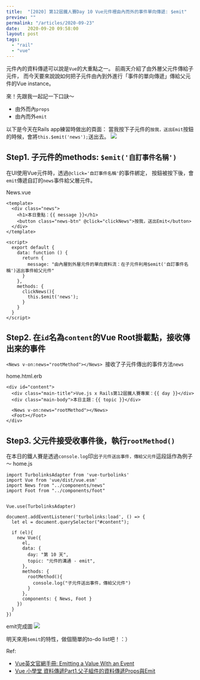 ```yaml
---
title:  "[2020] 第12屆鐵人賽Day 10 Vue元件裡由內而外的事件單向傳遞: $emit"
preview: ""
permalink: "/articles/2020-09-23"
date:   2020-09-20 09:58:00
layout: post
tags: 
  - "rail"
  - "vue"    
---
```


元件內的資料傳遞可以說是`Vue`的大重點之一。
前兩天介紹了由外層父元件傳給子元件，
而今天要來說說如何把子元件由內到外進行「事件的單向傳遞」傳給父元件的Vue instance。

來！先跟我一起記一下口訣～
- 由外而內`props`
- 由內而外`emit`

以下是今天在Rails app練習時做出的頁面：
當我按下子元件的`按我，送出Emit`按鈕的時候，會將`this.$emit('news');`送出去。
![](https://i.imgur.com/epZuqU0.jpg)

## Step1. 子元件的methods: `$emit('自訂事件名稱')`

在UI使用Vue元件時，透過`@click='自訂事件名稱'`的事件綁定，
按鈕被按下後，會`emit`傳遞自訂的`news`事件給父層元件。

News.vue
```
<template>
  <div class="news">
    <h1>本日重點：{{ message }}</h1>
    <button class="news-btn" @click="clickNews">按我，送出Emit</button>
  </div>
</template>

<script>
  export default {   
    data: function () {
      return {
        message: "由內層到外層元件的單向資料流：在子元件利用$emit('自訂事件名稱')送出事件給父元件"
      }
    },
    methods: {
      clickNews(){
        this.$emit('news');
      }
    }
  }
</script>

```

## Step2. 在`id`名為`content`的Vue Root掛載點，接收傳出來的事件

`<News v-on:news="rootMethod"></News> `接收了子元件傳出的事件方法`news`

home.html.erb
```
<div id="content">
  <div class="main-title">Vue.js x Rails第12屆鐵人賽專案：{{ day }}</div>
  <div class="main-body">本日主題：{{ topic }}</div>

  <News v-on:news="rootMethod"></News>    
  <Foot></Foot>
</div>
```

## Step3. 父元件接受收事件後，執行`rootMethod()`

在本日的鐵人賽是透過`console.log`印出`子元件送出事件，傳給父元件`這段話作為例子～
home.js
```
import TurbolinksAdapter from 'vue-turbolinks'
import Vue from 'vue/dist/vue.esm'
import News from "../components/news"
import Foot from "../components/foot"


Vue.use(TurbolinksAdapter)

document.addEventListener('turbolinks:load', () => {
  let el = document.querySelector("#content");

  if (el){
    new Vue({
      el,
      data: {
        day: "第 10 天",
        topic: "元件的溝通 - emit",
      },
      methods: {
        rootMethod(){
          console.log("子元件送出事件，傳給父元件")
        }
      },
      components: { News, Foot }
    })    
  }
})
```
emit完成圖
![](https://i.imgur.com/klPhtLa.png)

明天來用`$emit`的特性，做個簡單的to-do list吧！：）

Ref: 

* [Vue英文官網手冊: Emitting a Value With an Event](https://vuejs.org/v2/guide/components.html#Emitting-a-Value-With-an-Event)  
* [Vue 小學堂 資料傳遞Part1.父子組件的資料傳遞Props與Emit](https://medium.com/anna-hsaio-%E5%89%8D%E7%AB%AF%E9%96%8B%E7%99%BC%E8%A8%98/vue-%E5%B0%8F%E5%AD%B8%E5%A0%82-%E8%B3%87%E6%96%99%E5%82%B3%E9%81%9Epart1-%E7%88%B6%E5%AD%90%E7%B5%84%E4%BB%B6%E7%9A%84%E8%B3%87%E6%96%99%E5%82%B3%E9%81%9Eprops%E8%88%87emit-86002e58185ft)  